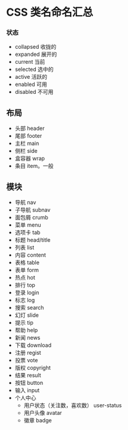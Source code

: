 # CSS 类名命名汇总
### 状态
* collapsed 收拢的
* expanded 展开的
* current 当前
* selected 选中的
* active 活跃的
* enabled 可用
* disabled 不可用

## 布局
* 头部 header
* 尾部 footer
* 主栏 main
* 侧栏 side
* 盒容器 wrap
* 条目 item。一般

## 模块
* 导航 nav
* 子导航 subnav
* 面包屑 crumb
* 菜单 menu
* 选项卡 tab
* 标题 head/title
* 列表 list
* 内容 content
* 表格 table
* 表单 form
* 热点 hot
* 排行 top
* 登录 login
* 标志 log
* 搜索 search
* 幻灯 slide
* 提示 tip
* 帮助 help
* 新闻 news
* 下载 download
* 注册 regist
* 投票 vote
* 版权 copyright
* 结果 result
* 按钮 button
* 输入 input
* 个人中心
  * 用户状态（关注数，喜欢数） user-status
  * 用户头像 avatar
  * 徽章 badge